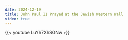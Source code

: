 ```yaml
---
date: 2024-12-19
title: John Paul II Prayed at the Jewish Western Wall
video: true
---
```



{{< youtube LuYh7XhSGNw >}}
